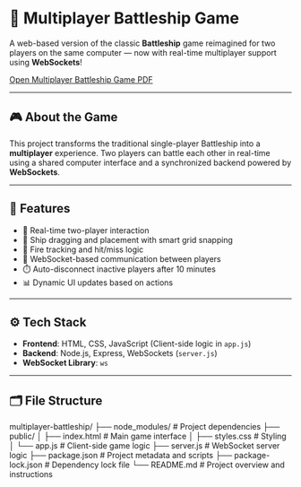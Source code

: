 # 🚢 Multiplayer Battleship Game

A web-based version of the classic **Battleship** game reimagined for two players on the same computer — now with real-time multiplayer support using **WebSockets**!

<a href="https://github.com/user-attachments/files/19641377/Multiplayer.Battleship.Game.pdf" target="_blank">Open Multiplayer Battleship Game PDF</a>

---

## 🎮 About the Game

This project transforms the traditional single-player Battleship into a **multiplayer** experience. Two players can battle each other in real-time using a shared computer interface and a synchronized backend powered by **WebSockets**.

---

## 🧩 Features

- 🔁 Real-time two-player interaction
- 🧠 Ship dragging and placement with smart grid snapping
- 🎯 Fire tracking and hit/miss logic
- 📡 WebSocket-based communication between players
- ⏱️ Auto-disconnect inactive players after 10 minutes
- 📊 Dynamic UI updates based on actions

---

## ⚙️ Tech Stack

- **Frontend**: HTML, CSS, JavaScript (Client-side logic in `app.js`)
- **Backend**: Node.js, Express, WebSockets (`server.js`)
- **WebSocket Library**: `ws`

---

## 🗂️ File Structure

multiplayer-battleship/
├── node_modules/           # Project dependencies
├── public/
│   ├── index.html          # Main game interface
│   ├── styles.css          # Styling
│   └── app.js              # Client-side game logic
├── server.js               # WebSocket server logic
├── package.json            # Project metadata and scripts
├── package-lock.json       # Dependency lock file
└── README.md               # Project overview and instructions




